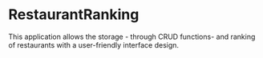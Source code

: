 # RestaurantRanking
This application allows the storage - through CRUD functions- and ranking of restaurants with a user-friendly interface design.

